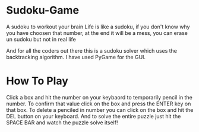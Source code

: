# Sudoku-Game
A sudoku to workout your brain
Life is like a sudoku, if you don't know why you have choosen that number, at the end it will be a mess, you can erase un sudoku but not in real life

And for all the coders out there this is a sudoku solver which uses the backtracking algorithm. I have used PyGame for the GUI.

# How To Play
Click a box and hit the number on your keybaord to temporarily pencil in the number. To confirm that value click on the box and press the ENTER key on that box. To delete a penciled in number you can click on the box and hit the DEL button on your keyboard. And to solve the entire puzzle just hit the SPACE BAR and watch the puzzle solve itself!

